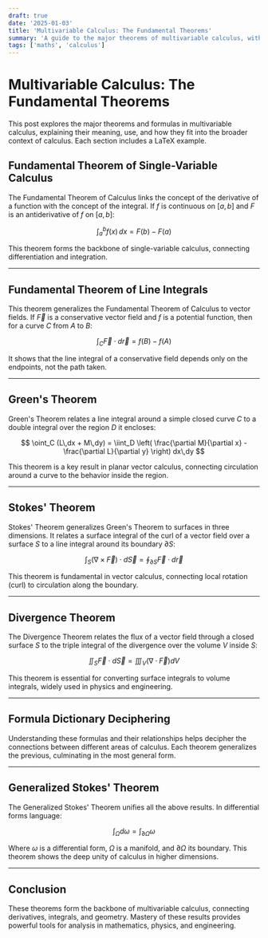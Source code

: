 ```yaml
---
draft: true
date: '2025-01-03'
title: 'Multivariable Calculus: The Fundamental Theorems'
summary: 'A guide to the major theorems of multivariable calculus, with LaTeX examples and explanations.'
tags: ['maths', 'calculus']
---
```


# Multivariable Calculus: The Fundamental Theorems

This post explores the major theorems and formulas in multivariable calculus, explaining their meaning, use, and how they fit into the broader context of calculus. Each section includes a LaTeX example.

## Fundamental Theorem of Single-Variable Calculus

The Fundamental Theorem of Calculus links the concept of the derivative of a function with the concept of the integral. If $f$ is continuous on $[a, b]$ and $F$ is an antiderivative of $f$ on $[a, b]$:

$$
\int_a^b f(x)\,dx = F(b) - F(a)
$$

This theorem forms the backbone of single-variable calculus, connecting differentiation and integration.

---

## Fundamental Theorem of Line Integrals

This theorem generalizes the Fundamental Theorem of Calculus to vector fields. If $\vec{F}$ is a conservative vector field and $f$ is a potential function, then for a curve $C$ from $A$ to $B$:

$$
\int_C \vec{F} \cdot d\vec{r} = f(B) - f(A)
$$

It shows that the line integral of a conservative field depends only on the endpoints, not the path taken.

---

## Green's Theorem

Green's Theorem relates a line integral around a simple closed curve $C$ to a double integral over the region $D$ it encloses:

$$
\oint_C (L\,dx + M\,dy) = \iint_D \left( \frac{\partial M}{\partial x} - \frac{\partial L}{\partial y} \right) dx\,dy
$$

This theorem is a key result in planar vector calculus, connecting circulation around a curve to the behavior inside the region.

---

## Stokes' Theorem

Stokes' Theorem generalizes Green's Theorem to surfaces in three dimensions. It relates a surface integral of the curl of a vector field over a surface $S$ to a line integral around its boundary $\partial S$:

$$
\int_S (\nabla \times \vec{F}) \cdot d\vec{S} = \oint_{\partial S} \vec{F} \cdot d\vec{r}
$$

This theorem is fundamental in vector calculus, connecting local rotation (curl) to circulation along the boundary.

---

## Divergence Theorem

The Divergence Theorem relates the flux of a vector field through a closed surface $S$ to the triple integral of the divergence over the volume $V$ inside $S$:

$$
\iint_S \vec{F} \cdot d\vec{S} = \iiint_V (\nabla \cdot \vec{F}) dV
$$

This theorem is essential for converting surface integrals to volume integrals, widely used in physics and engineering.

---

## Formula Dictionary Deciphering

Understanding these formulas and their relationships helps decipher the connections between different areas of calculus. Each theorem generalizes the previous, culminating in the most general form.

---

## Generalized Stokes' Theorem

The Generalized Stokes' Theorem unifies all the above results. In differential forms language:

$$
\int_{\Omega} d\omega = \int_{\partial \Omega} \omega
$$

Where $\omega$ is a differential form, $\Omega$ is a manifold, and $\partial \Omega$ its boundary. This theorem shows the deep unity of calculus in higher dimensions.

---

## Conclusion

These theorems form the backbone of multivariable calculus, connecting derivatives, integrals, and geometry. Mastery of these results provides powerful tools for analysis in mathematics, physics, and engineering.
